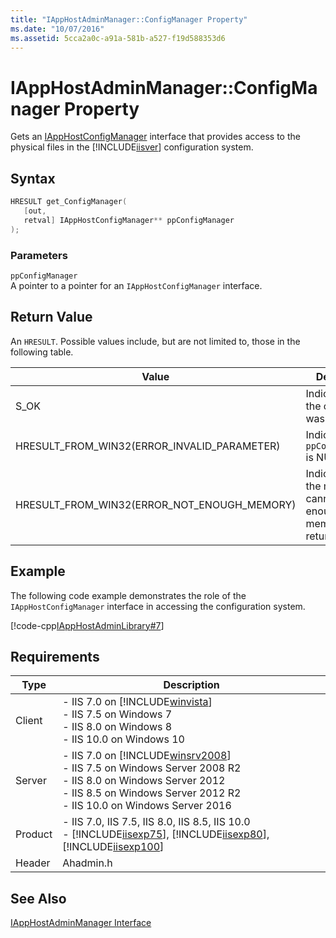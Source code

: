 ```yaml
---
title: "IAppHostAdminManager::ConfigManager Property"
ms.date: "10/07/2016"
ms.assetid: 5cca2a0c-a91a-581b-a527-f19d588353d6
---
```

# IAppHostAdminManager::ConfigManager Property
Gets an [IAppHostConfigManager](../../web-development-reference/native-code-api-reference/iapphostconfigmanager-interface.md) interface that provides access to the physical files in the [!INCLUDE[iisver](../../wmi-provider/includes/iisver-md.md)] configuration system.  
  
## Syntax  
  
```cpp  
HRESULT get_ConfigManager(  
   [out,  
   retval] IAppHostConfigManager** ppConfigManager  
);  
```  
  
### Parameters  
 `ppConfigManager`  
 A pointer to a pointer for an `IAppHostConfigManager` interface.  
  
## Return Value  
 An `HRESULT`. Possible values include, but are not limited to, those in the following table.  
  
|Value|Description|  
|-----------|-----------------|  
|S_OK|Indicates that the operation was successful.|  
|HRESULT_FROM_WIN32(ERROR_INVALID_PARAMETER)|Indicates that `ppConfigManager` is NULL.|  
|HRESULT_FROM_WIN32(ERROR_NOT_ENOUGH_MEMORY)|Indicates that the method cannot allocate enough memory for the return value.|  
  
## Example  
 The following code example demonstrates the role of the `IAppHostConfigManager` interface in accessing the configuration system.  
  
 [!code-cpp[IAppHostAdminLibrary#7](../../../samples/snippets/cpp/VS_Snippets_IIS/IIS7/IAppHostAdminLibrary/cpp/IAppHostSectionGroupAddSectionGroup.cpp#7)]  
  
## Requirements  
  
|Type|Description|  
|----------|-----------------|  
|Client|-   IIS 7.0 on [!INCLUDE[winvista](../../wmi-provider/includes/winvista-md.md)]<br />-   IIS 7.5 on Windows 7<br />-   IIS 8.0 on Windows 8<br />-   IIS 10.0 on Windows 10|  
|Server|-   IIS 7.0 on [!INCLUDE[winsrv2008](../../wmi-provider/includes/winsrv2008-md.md)]<br />-   IIS 7.5 on Windows Server 2008 R2<br />-   IIS 8.0 on Windows Server 2012<br />-   IIS 8.5 on Windows Server 2012 R2<br />-   IIS 10.0 on Windows Server 2016|  
|Product|-   IIS 7.0, IIS 7.5, IIS 8.0, IIS 8.5, IIS 10.0<br />-   [!INCLUDE[iisexp75](../../web-development-reference/native-code-api-reference/includes/iisexp75-md.md)], [!INCLUDE[iisexp80](../../web-development-reference/native-code-api-reference/includes/iisexp80-md.md)], [!INCLUDE[iisexp100](../../web-development-reference/native-code-api-reference/includes/iisexp100-md.md)]|  
|Header|Ahadmin.h|  
  
## See Also  
 [IAppHostAdminManager Interface](../../web-development-reference/native-code-api-reference/iapphostadminmanager-interface.md)
